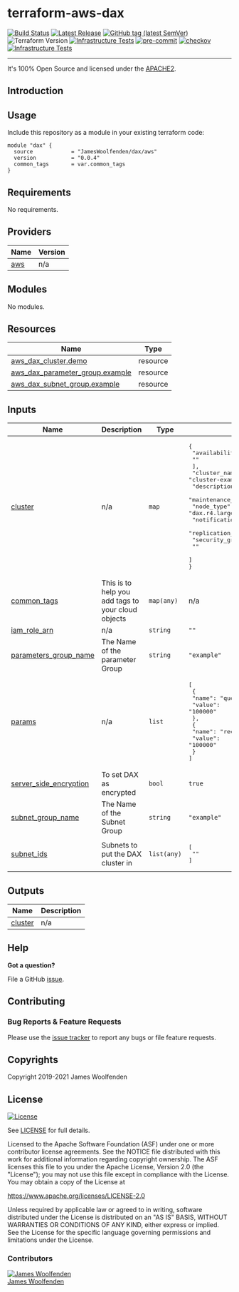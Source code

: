 # terraform-aws-dax

[![Build Status](https://github.com/JamesWoolfenden/terraform-aws-dax/workflows/Verify%20and%20Bump/badge.svg?branch=master)](https://github.com/JamesWoolfenden/terraform-aws-dax)
[![Latest Release](https://img.shields.io/github/release/JamesWoolfenden/terraform-aws-dax.svg)](https://github.com/JamesWoolfenden/terraform-aws-dax/releases/latest)
[![GitHub tag (latest SemVer)](https://img.shields.io/github/tag/JamesWoolfenden/terraform-aws-apigateway.svg?label=latest)](https://github.com/JamesWoolfenden/terraform-aws-apigateway/releases/latest)
![Terraform Version](https://img.shields.io/badge/tf-%3E%3D0.14.0-blue.svg)
[![Infrastructure Tests](https://www.bridgecrew.cloud/badges/github/JamesWoolfenden/terraform-aws-apigateway/cis_aws)](https://www.bridgecrew.cloud/link/badge?vcs=github&fullRepo=JamesWoolfenden%2Fterraform-aws-apigateway&benchmark=CIS+AWS+V1.2)
[![pre-commit](https://img.shields.io/badge/pre--commit-enabled-brightgreen?logo=pre-commit&logoColor=white)](https://github.com/pre-commit/pre-commit)
[![checkov](https://img.shields.io/badge/checkov-verified-brightgreen)](https://www.checkov.io/)
[![Infrastructure Tests](https://www.bridgecrew.cloud/badges/github/jameswoolfenden/terraform-aws-apigateway/general)](https://www.bridgecrew.cloud/link/badge?vcs=github&fullRepo=JamesWoolfenden%2Fterraform-aws-apigateway&benchmark=INFRASTRUCTURE+SECURITY)

---

It's 100% Open Source and licensed under the [APACHE2](LICENSE).

## Introduction

## Usage

Include this repository as a module in your existing terraform code:

```hcl
module "dax" {
  source            = "JamesWoolfenden/dax/aws"
  version           = "0.0.4"
  common_tags       = var.common_tags
}
```

<!-- BEGINNING OF PRE-COMMIT-TERRAFORM DOCS HOOK -->
## Requirements

No requirements.

## Providers

| Name | Version |
|------|---------|
| <a name="provider_aws"></a> [aws](#provider\_aws) | n/a |

## Modules

No modules.

## Resources

| Name | Type |
|------|------|
| [aws_dax_cluster.demo](https://registry.terraform.io/providers/hashicorp/aws/latest/docs/resources/dax_cluster) | resource |
| [aws_dax_parameter_group.example](https://registry.terraform.io/providers/hashicorp/aws/latest/docs/resources/dax_parameter_group) | resource |
| [aws_dax_subnet_group.example](https://registry.terraform.io/providers/hashicorp/aws/latest/docs/resources/dax_subnet_group) | resource |

## Inputs

| Name | Description | Type | Default | Required |
|------|-------------|------|---------|:--------:|
| <a name="input_cluster"></a> [cluster](#input\_cluster) | n/a | `map` | <pre>{<br>  "availability_zones": [<br>    ""<br>  ],<br>  "cluster_name": "cluster-example",<br>  "description": "Test DAX cluster",<br>  "maintenance_window": "sun:05:00-sun:09:00",<br>  "node_type": "dax.r4.large",<br>  "notification_topic_arn": "",<br>  "replication_factor": 1,<br>  "security_group_ids": [<br>    ""<br>  ]<br>}</pre> | no |
| <a name="input_common_tags"></a> [common\_tags](#input\_common\_tags) | This is to help you add tags to your cloud objects | `map(any)` | n/a | yes |
| <a name="input_iam_role_arn"></a> [iam\_role\_arn](#input\_iam\_role\_arn) | n/a | `string` | `""` | no |
| <a name="input_parameters_group_name"></a> [parameters\_group\_name](#input\_parameters\_group\_name) | The Name of the parameter Group | `string` | `"example"` | no |
| <a name="input_params"></a> [params](#input\_params) | n/a | `list` | <pre>[<br>  {<br>    "name": "query-ttl-millis",<br>    "value": "100000"<br>  },<br>  {<br>    "name": "record-ttl-millis",<br>    "value": "100000"<br>  }<br>]</pre> | no |
| <a name="input_server_side_encryption"></a> [server\_side\_encryption](#input\_server\_side\_encryption) | To set DAX as encrypted | `bool` | `true` | no |
| <a name="input_subnet_group_name"></a> [subnet\_group\_name](#input\_subnet\_group\_name) | The Name of the Subnet Group | `string` | `"example"` | no |
| <a name="input_subnet_ids"></a> [subnet\_ids](#input\_subnet\_ids) | Subnets to put the DAX cluster in | `list(any)` | <pre>[<br>  ""<br>]</pre> | no |

## Outputs

| Name | Description |
|------|-------------|
| <a name="output_cluster"></a> [cluster](#output\_cluster) | n/a |
<!-- END OF PRE-COMMIT-TERRAFORM DOCS HOOK -->

## Help

**Got a question?**

File a GitHub [issue](https://github.com/JamesWoolfenden/terraform-dynamodb/issues).

## Contributing

### Bug Reports & Feature Requests

Please use the [issue tracker](https://github.com/JamesWoolfenden/terraform-dynamodb/issues) to report any bugs or file feature requests.

## Copyrights

Copyright 2019-2021 James Woolfenden

## License

[![License](https://img.shields.io/badge/License-Apache%202.0-blue.svg)](https://opensource.org/licenses/Apache-2.0)

See [LICENSE](LICENSE) for full details.

Licensed to the Apache Software Foundation (ASF) under one
or more contributor license agreements. See the NOTICE file
distributed with this work for additional information
regarding copyright ownership. The ASF licenses this file
to you under the Apache License, Version 2.0 (the
"License"); you may not use this file except in compliance
with the License. You may obtain a copy of the License at

<https://www.apache.org/licenses/LICENSE-2.0>

Unless required by applicable law or agreed to in writing,
software distributed under the License is distributed on an
"AS IS" BASIS, WITHOUT WARRANTIES OR CONDITIONS OF ANY
KIND, either express or implied. See the License for the
specific language governing permissions and limitations
under the License.

### Contributors

[![James Woolfenden][jameswoolfenden_avatar]][jameswoolfenden_homepage]<br/>[James Woolfenden][jameswoolfenden_homepage]

[jameswoolfenden_homepage]: https://github.com/jameswoolfenden
[jameswoolfenden_avatar]: https://github.com/jameswoolfenden.png?size=150
[github]: https://github.com/jameswoolfenden
[linkedin]: https://www.linkedin.com/in/jameswoolfenden/
[twitter]: https://twitter.com/JimWoolfenden
[share_twitter]: https://twitter.com/intent/tweet/?text=Build+Harness&url=https://github.com/JamesWoolfenden/terraform-dynamodb
[share_linkedin]: https://www.linkedin.com/shareArticle?mini=true&title=Build+Harness&url=https://github.com/JamesWoolfenden/terraform-dynamodb
[share_reddit]: https://reddit.com/submit/?url=https://github.com/JamesWoolfenden/terraform-dynamodb
[share_facebook]: https://facebook.com/sharer/sharer.php?u=https://github.com/JamesWoolfenden/terraform-dynamodb
[share_email]: mailto:?subject=terraform-dynamodb&body=https://github.com/JamesWoolfenden/terraform-dynamodb
